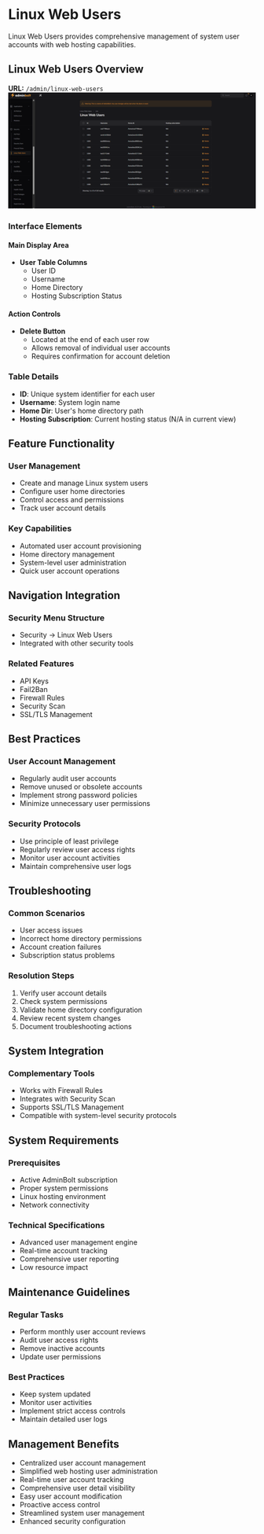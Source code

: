 # Linux Web Users

Linux Web Users provides comprehensive management of system user accounts with web hosting capabilities.

## Linux Web Users Overview

**URL:** `/admin/linux-web-users`
![Linux Web Users Interface](/screenshots/admin-linux-web-users.png)

### Interface Elements

#### Main Display Area
- **User Table Columns**
    - User ID
    - Username
    - Home Directory
    - Hosting Subscription Status

#### Action Controls
- **Delete Button**
    - Located at the end of each user row
    - Allows removal of individual user accounts
    - Requires confirmation for account deletion

### Table Details
- **ID**: Unique system identifier for each user
- **Username**: System login name
- **Home Dir**: User's home directory path
- **Hosting Subscription**: Current hosting status (N/A in current view)

## Feature Functionality

### User Management
- Create and manage Linux system users
- Configure user home directories
- Control access and permissions
- Track user account details

### Key Capabilities
- Automated user account provisioning
- Home directory management
- System-level user administration
- Quick user account operations

## Navigation Integration

### Security Menu Structure
- Security → Linux Web Users
- Integrated with other security tools

### Related Features
- API Keys
- Fail2Ban
- Firewall Rules
- Security Scan
- SSL/TLS Management

## Best Practices

### User Account Management
- Regularly audit user accounts
- Remove unused or obsolete accounts
- Implement strong password policies
- Minimize unnecessary user permissions

### Security Protocols
- Use principle of least privilege
- Regularly review user access rights
- Monitor user account activities
- Maintain comprehensive user logs

## Troubleshooting

### Common Scenarios
- User access issues
- Incorrect home directory permissions
- Account creation failures
- Subscription status problems

### Resolution Steps
1. Verify user account details
2. Check system permissions
3. Validate home directory configuration
4. Review recent system changes
5. Document troubleshooting actions

## System Integration

### Complementary Tools
- Works with Firewall Rules
- Integrates with Security Scan
- Supports SSL/TLS Management
- Compatible with system-level security protocols

## System Requirements

### Prerequisites
- Active AdminBolt subscription
- Proper system permissions
- Linux hosting environment
- Network connectivity

### Technical Specifications
- Advanced user management engine
- Real-time account tracking
- Comprehensive user reporting
- Low resource impact

## Maintenance Guidelines

### Regular Tasks
- Perform monthly user account reviews
- Audit user access rights
- Remove inactive accounts
- Update user permissions

### Best Practices
- Keep system updated
- Monitor user activities
- Implement strict access controls
- Maintain detailed user logs

## Management Benefits
- Centralized user account management
- Simplified web hosting user administration
- Real-time user account tracking
- Comprehensive user detail visibility
- Easy user account modification
- Proactive access control
- Streamlined system user management
- Enhanced security configuration